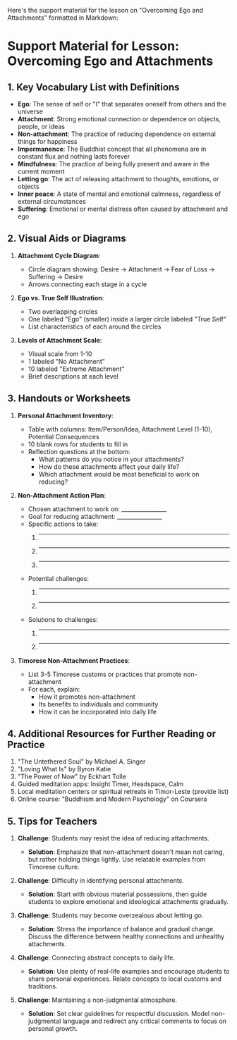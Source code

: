 Here's the support material for the lesson on "Overcoming Ego and Attachments" formatted in Markdown:

# Support Material for Lesson: Overcoming Ego and Attachments

## 1. Key Vocabulary List with Definitions

- **Ego**: The sense of self or "I" that separates oneself from others and the universe
- **Attachment**: Strong emotional connection or dependence on objects, people, or ideas
- **Non-attachment**: The practice of reducing dependence on external things for happiness
- **Impermanence**: The Buddhist concept that all phenomena are in constant flux and nothing lasts forever
- **Mindfulness**: The practice of being fully present and aware in the current moment
- **Letting go**: The act of releasing attachment to thoughts, emotions, or objects
- **Inner peace**: A state of mental and emotional calmness, regardless of external circumstances
- **Suffering**: Emotional or mental distress often caused by attachment and ego

## 2. Visual Aids or Diagrams

1. **Attachment Cycle Diagram**:
   - Circle diagram showing: Desire → Attachment → Fear of Loss → Suffering → Desire
   - Arrows connecting each stage in a cycle

2. **Ego vs. True Self Illustration**:
   - Two overlapping circles
   - One labeled "Ego" (smaller) inside a larger circle labeled "True Self"
   - List characteristics of each around the circles

3. **Levels of Attachment Scale**:
   - Visual scale from 1-10
   - 1 labeled "No Attachment"
   - 10 labeled "Extreme Attachment"
   - Brief descriptions at each level

## 3. Handouts or Worksheets

1. **Personal Attachment Inventory**:
   - Table with columns: Item/Person/Idea, Attachment Level (1-10), Potential Consequences
   - 10 blank rows for students to fill in
   - Reflection questions at the bottom:
     * What patterns do you notice in your attachments?
     * How do these attachments affect your daily life?
     * Which attachment would be most beneficial to work on reducing?

2. **Non-Attachment Action Plan**:
   - Chosen attachment to work on: ________________
   - Goal for reducing attachment: ________________
   - Specific actions to take:
     1. ________________
     2. ________________
     3. ________________
   - Potential challenges:
     1. ________________
     2. ________________
   - Solutions to challenges:
     1. ________________
     2. ________________

3. **Timorese Non-Attachment Practices**:
   - List 3-5 Timorese customs or practices that promote non-attachment
   - For each, explain:
     * How it promotes non-attachment
     * Its benefits to individuals and community
     * How it can be incorporated into daily life

## 4. Additional Resources for Further Reading or Practice

1. "The Untethered Soul" by Michael A. Singer
2. "Loving What Is" by Byron Katie
3. "The Power of Now" by Eckhart Tolle
4. Guided meditation apps: Insight Timer, Headspace, Calm
5. Local meditation centers or spiritual retreats in Timor-Leste (provide list)
6. Online course: "Buddhism and Modern Psychology" on Coursera

## 5. Tips for Teachers

1. **Challenge**: Students may resist the idea of reducing attachments.
   - **Solution**: Emphasize that non-attachment doesn't mean not caring, but rather holding things lightly. Use relatable examples from Timorese culture.

2. **Challenge**: Difficulty in identifying personal attachments.
   - **Solution**: Start with obvious material possessions, then guide students to explore emotional and ideological attachments gradually.

3. **Challenge**: Students may become overzealous about letting go.
   - **Solution**: Stress the importance of balance and gradual change. Discuss the difference between healthy connections and unhealthy attachments.

4. **Challenge**: Connecting abstract concepts to daily life.
   - **Solution**: Use plenty of real-life examples and encourage students to share personal experiences. Relate concepts to local customs and traditions.

5. **Challenge**: Maintaining a non-judgmental atmosphere.
   - **Solution**: Set clear guidelines for respectful discussion. Model non-judgmental language and redirect any critical comments to focus on personal growth.